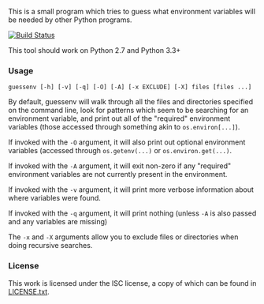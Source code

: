 This is a small program which tries to guess what environment variables will be needed by other Python programs.

[![Build Status](https://travis-ci.com/EasyPost/guessenv.svg?branch=master)](https://travis-ci.com/EasyPost/guessenv)

This tool should work on Python 2.7 and Python 3.3+

### Usage

```
guessenv [-h] [-v] [-q] [-O] [-A] [-x EXCLUDE] [-X] files [files ...]
```

By default, guessenv will walk through all the files and directories specified on the command line, look for
patterns which seem to be searching for an environment variable, and print out all of the "required" environment
variables (those accessed through something akin to `os.environ[...]`).

If invoked with the `-O` argument, it will also print out optional environment variables (accessed through
`os.getenv(...)` or `os.environ.get(...)`.

If invoked with the `-A` argument, it will exit non-zero if any "required" environment variables are not currently
present in the environment.

If invoked with the `-v` argument, it will print more verbose information about where variables were found.

If invoked with the `-q` argument, it will print nothing (unless `-A` is also passed and any variables are missing)

The `-x` and `-X` arguments allow you to exclude files or directories when doing recursive searches.

### License

This work is licensed under the ISC license, a copy of which can be found in [LICENSE.txt](LICENSE.txt).
